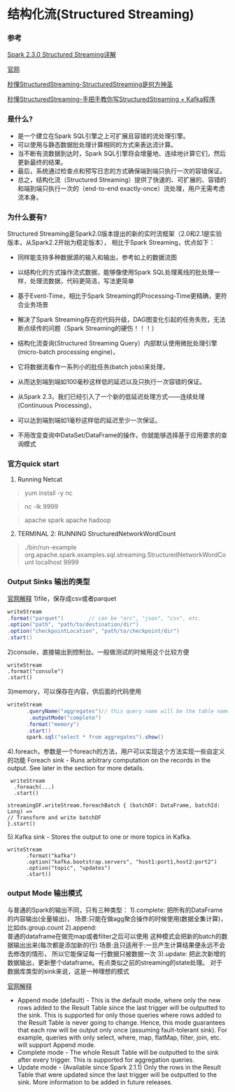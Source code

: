 # 结构化流(Structured Streaming)

### 参考
[Spark 2.3.0 Structured Streaming详解](https://blog.csdn.net/l_15156024189/article/details/81612860)

[官网](http://spark.apache.org/docs/latest/structured-streaming-programming-guide.html)

[秒懂StructuredStreaming-StructuredStreaming是何方神圣](https://blog.csdn.net/lovechendongxing/article/details/81748237)

[秒懂StructuredStreaming-手把手教你写StructuredStreaming + Kafka程序](https://blog.csdn.net/lovechendongxing/article/details/81748553)

### 是什么?
* 是一个建立在Spark SQL引擎之上可扩展且容错的流处理引擎。
* 可以使用与静态数据批处理计算相同的方式来表达流计算。
* 当不断有流数据到达时，Spark SQL引擎将会增量地、连续地计算它们，然后更新最终的结果。
* 最后，系统通过检查点和预写日志的方式确保端到端只执行一次的容错保证。
* 总之，结构化流（Structured Streaming）提供了快速的、可扩展的、容错的和端到端只执行一次的（end-to-end exactly-once）流处理，用户无需考虑流本身。

### 为什么要有?
Structured Streaming是Spark2.0版本提出的新的实时流框架（2.0和2.1是实验版本，从Spark2.2开始为稳定版本），
相比于Spark Streaming，优点如下：
* 同样能支持多种数据源的输入和输出，参考如上的数据流图
* 以结构化的方式操作流式数据，能够像使用Spark SQL处理离线的批处理一样，处理流数据，代码更简洁，写法更简单
* 基于Event-Time，相比于Spark Streaming的Processing-Time更精确，更符合业务场景
* 解决了Spark Streaming存在的代码升级，DAG图变化引起的任务失败，无法断点续传的问题（Spark Streaming的硬伤！！！）


* 结构化流查询(Structured Streaming Query）内部默认使用微批处理引擎(micro-batch processing engine)，
* 它将数据流看作一系列小的批任务(batch jobs)来处理，
* 从而达到端到端如100毫秒这样低的延迟以及只执行一次容错的保证。
* 从Spark 2.3，我们已经引入了一个新的低延迟处理方式——连续处理(Continuous Processing)，
* 可以达到端到端如1毫秒这样低的延迟至少一次保证。
* 不用改变查询中DataSet/DataFrame的操作，你就能够选择基于应用要求的查询模式
        
### 官方quick start
1) Running Netcat

> yum install -y nc

> nc -lk 9999

> apache spark
> apache hadoop

2) TERMINAL 2: RUNNING StructuredNetworkWordCount
> ./bin/run-example org.apache.spark.examples.sql.streaming.StructuredNetworkWordCount localhost 9999

### Output Sinks 输出的类型
[官网解释](http://spark.apache.org/docs/latest/structured-streaming-programming-guide.html#output-sinks)
1)file，保存成csv或者parquet
```scala
writeStream
.format("parquet")        // can be "orc", "json", "csv", etc.
.option("path", "path/to/destination/dir")
.option("checkpointLocation", "path/to/checkpoint/dir")
.start()
```
2)console，直接输出到控制台。一般做测试的时候用这个比较方便
```
writeStream
.format("console")
.start()
```
3)memory，可以保存在内容，供后面的代码使用
```scala
writeStream
      .queryName("aggregates")// this query name will be the table name
       .outputMode("complete")
      .format("memory")
      .start()
      spark.sql("select * from aggregates").show()
```
4).foreach，参数是一个foreach的方法，用户可以实现这个方法实现一些自定义的功能
   Foreach sink - Runs arbitrary computation on the records in the output. See later in the section for more details.
```
 writeStream
  .foreach(...)
  .start()

streamingDF.writeStream.foreachBatch { (batchDF: DataFrame, batchId: Long) =>
// Transform and write batchDF
}.start()
```
5).Kafka sink - Stores the output to one or more topics in Kafka.
```
writeStream
      .format("kafka")
      .option("kafka.bootstrap.servers", "host1:port1,host2:port2")
      .option("topic", "updates")
      .start()
```

### output Mode 输出模式
与普通的Spark的输出不同，只有三种类型：
1).complete: 
    把所有的DataFrame的内容输出(全量输出)，
    场景:只能在做agg聚合操作的时候使用(数据全集计算)，比如ds.group.count
2).append:   
    普通的dataframe在做完map或者filter之后可以使用
    这种模式会把新的batch的数据输出出来(每次都是添加新的行)
    场景:且只适用于:一旦产生计算结果便永远不会去修改的情形， 所以它能保证每一行数据只被数据一次
3).update:
    把此次新增的数据输出，更新整个dataframe。有点类似之前的streaming的state处理。
    对于数据库类型的sink来说，这是一种理想的模式

[官网解释](http://spark.apache.org/docs/latest/structured-streaming-programming-guide.html#output-modes)
* Append mode (default) - This is the default mode, where only the new rows added to the Result Table since the last trigger will be outputted to the sink. This is supported for only those queries where rows added to the Result Table is never going to change. Hence, this mode guarantees that each row will be output only once (assuming fault-tolerant sink). For example, queries with only select, where, map, flatMap, filter, join, etc. will support Append mode.
* Complete mode - The whole Result Table will be outputted to the sink after every trigger. This is supported for aggregation queries.
* Update mode - (Available since Spark 2.1.1) Only the rows in the Result Table that were updated since the last trigger will be outputted to the sink. More information to be added in future releases.
